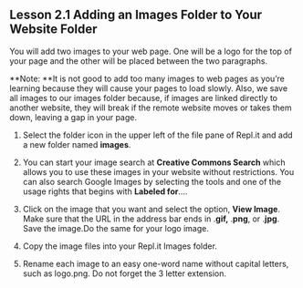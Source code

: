## Lesson 2.1 **Adding an Images Folder to Your Website Folder**

You will add two images to your web page. One will be a logo for the top of your page and the other will be placed between the two paragraphs.

**Note: **It is not good to add too many images to web pages as you’re learning because they will cause your pages to load slowly. Also, we save all images to our images folder because, if images are linked directly to another website, they will break if the remote website moves or takes them down, leaving a gap in your page.

1. Select the folder icon in the upper left of the file pane of Repl.it and add a new folder named **images**.

2. You can start your image search at **Creative Commons Search** which allows you to use these images in your website without restrictions. You can also search Google Images by selecting the tools and one of the usage rights that begins with **Labeled for**....

3. Click on the image that you want and select the option, **View Image**. Make sure that the URL in the address bar ends in .**gif,** .**png**, or .**jpg**. Save the image.Do the same for your logo image.

4. Copy the image files into your Repl.it Images folder.

5. Rename each image to an easy one-word name without capital letters, such as logo.png. Do not forget the 3 letter extension.



